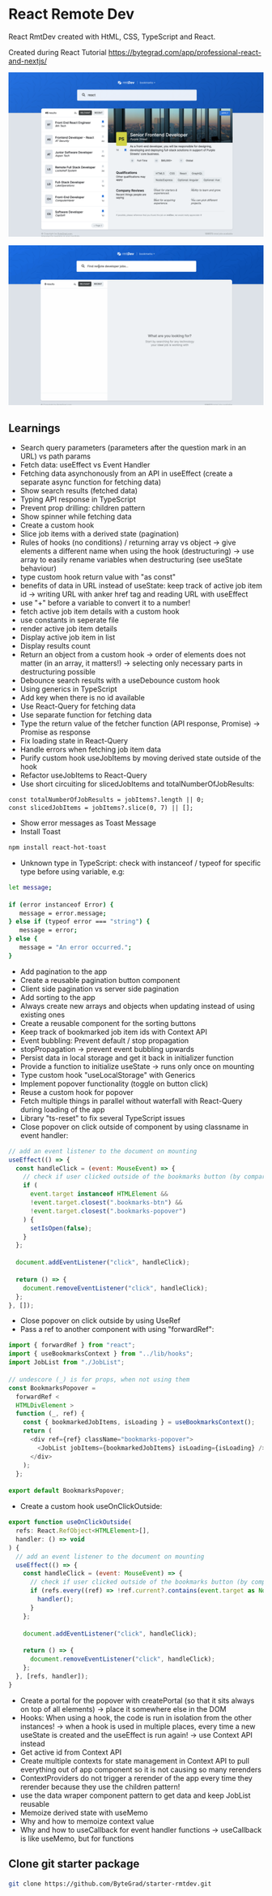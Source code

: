 # React Remote Dev

React RmtDev created with HtML, CSS, TypeScript and React.

Created during React Tutorial
https://bytegrad.com/app/professional-react-and-nextjs/

![Screenshot](screenshot.png)

![rmtDev Demo](react-rmtdev-demo.gif)

## Learnings

- Search query parameters (parameters after the question mark in an URL) vs path params
- Fetch data: useEffect vs Event Handler
- Fetching data asynchonously from an API in useEffect (create a separate async function for fetching data)
- Show search results (fetched data)
- Typing API response in TypeScript
- Prevent prop drilling: children pattern
- Show spinner while fetching data
- Create a custom hook
- Slice job items with a derived state (pagination)
- Rules of hooks (no conditions) / returning array vs object -> give elements a different name when using the hook (destructuring) -> use array to easily rename variables when destructuring (see useState behaviour)
- type custom hook return value with "as const"
- benefits of data in URL instead of useState: keep track of active job item id -> writing URL with anker href tag and reading URL with useEffect
- use "+" before a variable to convert it to a number!
- fetch active job item details with a custom hook
- use constants in seperate file
- render active job item details
- Display active job item in list
- Display results count
- Return an object from a custom hook -> order of elements does not matter (in an array, it matters!) -> selecting only necessary parts in destructuring possible
- Debounce search results with a useDebounce custom hook
- Using generics in TypeScript
- Add key when there is no id available
- Use React-Query for fetching data
- Use separate function for fetching data
- Type the return value of the fetcher function (API response, Promise) -> Promise<TJobItemApiResponse> as response
- Fix loading state in React-Query
- Handle errors when fetching job item data
- Purify custom hook useJobItems by moving derived state outside of the hook
- Refactor useJobItems to React-Query
- Use short circuiting for slicedJobItems and totalNumberOfJobResults:

```JS
const totalNumberOfJobResults = jobItems?.length || 0;
const slicedJobItems = jobItems?.slice(0, 7) || [];
```

- Show error messages as Toast Message
- Install Toast

```bash
npm install react-hot-toast
```

- Unknown type in TypeScript: check with instanceof / typeof for specific type before using variable, e.g:

```bash
let message;

if (error instanceof Error) {
   message = error.message;
} else if (typeof error === "string") {
   message = error;
} else {
   message = "An error occurred.";
}
```

- Add pagination to the app
- Create a reusable pagination button component
- Client side pagination vs server side pagination
- Add sorting to the app
- Always create new arrays and objects when updating instead of using existing ones
- Create a reusable component for the sorting buttons
- Keep track of bookmarked job item ids with Context API
- Event bubbling: Prevent default / stop propagation
- stopPropagation -> prevent event bubbling upwards
- Persist data in local storage and get it back in initializer function
- Provide a function to initialize useState -> runs only once on mounting
- Type custom hook "useLocalStorage" with Generics
- Implement popover functionality (toggle on button click)
- Reuse a custom hook for popover
- Fetch multiple things in parallel without waterfall with React-Query during loading of the app
- Library "ts-reset" to fix several TypeScript issues
- Close popover on click outside of component by using classname in event handler:

```js
// add an event listener to the document on mounting
useEffect(() => {
  const handleClick = (event: MouseEvent) => {
    // check if user clicked outside of the bookmarks button (by comparing closest with the bookmarks button class or the bookmarks popover class)
    if (
      event.target instanceof HTMLElement &&
      !event.target.closest(".bookmarks-btn") &&
      !event.target.closest(".bookmarks-popover")
    ) {
      setIsOpen(false);
    }
  };

  document.addEventListener("click", handleClick);

  return () => {
    document.removeEventListener("click", handleClick);
  };
}, []);
```

- Close popover on click outside by using UseRef
- Pass a ref to another component with using "forwardRef":

```js
import { forwardRef } from "react";
import { useBookmarksContext } from "../lib/hooks";
import JobList from "./JobList";

// undescore (_) is for props, when not using them
const BookmarksPopover =
  forwardRef <
  HTMLDivElement >
  function (_, ref) {
    const { bookmarkedJobItems, isLoading } = useBookmarksContext();
    return (
      <div ref={ref} className="bookmarks-popover">
        <JobList jobItems={bookmarkedJobItems} isLoading={isLoading} />
      </div>
    );
  };

export default BookmarksPopover;
```

- Create a custom hook useOnClickOutside:

```js
export function useOnClickOutside(
  refs: React.RefObject<HTMLElement>[],
  handler: () => void
) {
  // add an event listener to the document on mounting
  useEffect(() => {
    const handleClick = (event: MouseEvent) => {
      // check if user clicked outside of the bookmarks button (by comparing if current button ref contains event target)
      if (refs.every((ref) => !ref.current?.contains(event.target as Node))) {
        handler();
      }
    };

    document.addEventListener("click", handleClick);

    return () => {
      document.removeEventListener("click", handleClick);
    };
  }, [refs, handler]);
}
```

- Create a portal for the popover with createPortal (so that it sits always on top of all elements) -> place it somewhere else in the DOM
- Hooks: When using a hook, the code is run in isolation from the other instances! -> when a hook is used in multiple places, every time a new useState is created and the useEffect is run again! -> use Context API instead
- Get active id from Context API
- Create multiple contexts for state management in Context API to pull everything out of app component so it is not causing so many rerenders
- ContextProviders do not trigger a rerender of the app every time they rerender because they use the children pattern!
- use the data wraper component pattern to get data and keep JobList reusable
- Memoize derived state with useMemo
- Why and how to memoize context value
- Why and how to useCallback for event handler functions -> useCallback is like useMemo, but for functions

## Clone git starter package

```bash
git clone https://github.com/ByteGrad/starter-rmtdev.git
```
